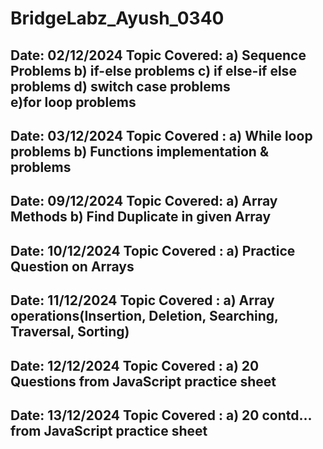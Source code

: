 # BridgeLabz_Ayush_0340

Date: 02/12/2024
Topic Covered: a) Sequence Problems b) if-else problems c) if else-if else problems d) switch case problems e)for loop problems
----------------------------------------------------
Date: 03/12/2024
Topic Covered : a) While loop problems b) Functions implementation & problems 
----------------------------------------------------
Date: 09/12/2024
Topic Covered: 	a) Array Methods b) Find Duplicate in given Array
----------------------------------------------------
Date: 10/12/2024
Topic Covered : a) Practice Question on Arrays
----------------------------------------------------
Date: 11/12/2024
Topic Covered : a) Array operations(Insertion, Deletion, Searching, Traversal, Sorting)
----------------------------------------------------
Date: 12/12/2024
Topic Covered : a) 20 Questions from JavaScript practice sheet
----------------------------------------------------
Date: 13/12/2024
Topic Covered : a) 20 contd... from JavaScript practice sheet
----------------------------------------------------
